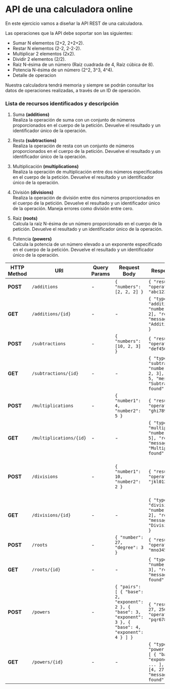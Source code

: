 # API de una calculadora online

En este ejercicio vamos a diseñar la API REST de una calculadora.

Las operaciones que la API debe soportar son las siguientes:

-   Sumar N elementos (2+2, 2+2+2).
-   Restar N elementos (2-2, 2-2-2).
-   Multiplicar 2 elementos (2x2).
-   Dividir 2 elementos (2/2).
-   Raiz N-ésima de un número (Raíz cuadrada de 4, Raíz cúbica de 8).
-   Potencia N-ésima de un número (2^2, 3^3, 4^4).
-   Detalle de operacion

Nuestra calculadora tendrá memoria y siempre se podrán consultar los datos de operaciones realizadas, a través de un ID de operación.

### Lista de recursos identificados y descripción

1. Suma **(additions)**  
    Realiza la operación de suma con un conjunto de números proporcionados en el cuerpo de la petición. Devuelve el resultado y un identificador único de la operación.
    
2. Resta **(subtractions)**  
    Realiza la operación de resta con un conjunto de números proporcionados en el cuerpo de la petición. Devuelve el resultado y un identificador único de la operación.
    
3. Multiplicación **(multiplications)**  
    Realiza la operación de multiplicación entre dos números especificados en el cuerpo de la petición. Devuelve el resultado y un identificador único de la operación.
    
4. División **(divisions)**  
    Realiza la operación de división entre dos números proporcionados en el cuerpo de la petición. Devuelve el resultado y un identificador único de la operación. Maneja errores como división entre cero.
    
5. Raiz   **(roots)**  
    Calcula la raíz N-ésima de un número proporcionado en el cuerpo de la petición. Devuelve el resultado y un identificador único de la operación.
    
6.  Potencia **(powers)**  
    Calcula la potencia de un número elevado a un exponente especificado en el cuerpo de la petición. Devuelve el resultado y un identificador único de la operación.
    


| **HTTP Method** | **URI**               | **Query Params** | **Request Body**                                                                                           | **Response Body**                                                                                                   | **HTTP Status Codes**                                     |
|------------------|-----------------------|------------------|------------------------------------------------------------------------------------------------------------|--------------------------------------------------------------------------------------------------------------------|-----------------------------------------------------------|
| **POST**         | `/additions`         | -                | `{ "numbers": [2, 2, 2] }`                                                                                | `{ "result": 6, "operationId": "abc123" }`                                                                        | 200 OK, 400 Bad Request                                    |
| **GET**          | `/additions/{id}`    | -                | -                                                                                                          | `{ "type": "addition", "numbers": [2, 2, 2], "result": 6, "message": "Addition found" }`                           | 200 OK, 404 Not Found                                      |
| **POST**         | `/subtractions`      | -                | `{ "numbers": [10, 2, 3] }`                                                                               | `{ "result": 5, "operationId": "def456" }`                                                                        | 200 OK, 400 Bad Request                                    |
| **GET**          | `/subtractions/{id}` | -                | -                                                                                                          | `{ "type": "subtraction", "numbers": [10, 2, 3], "result": 5, "message": "Subtraction found" }`                   | 200 OK, 404 Not Found                                      |
| **POST**         | `/multiplications`   | -                | `{ "number1": 4, "number2": 5 }`                                                                          | `{ "result": 20, "operationId": "ghi789" }`                                                                       | 200 OK, 400 Bad Request                                    |
| **GET**          | `/multiplications/{id}` | -              | -                                                                                                          | `{ "type": "multiplication", "numbers": [4, 5], "result": 20, "message": "Multiplication found" }`                | 200 OK, 404 Not Found                                      |
| **POST**         | `/divisions`         | -                | `{ "number1": 10, "number2": 2 }`                                                                         | `{ "result": 5, "operationId": "jkl012" }`                                                                        | 200 OK, 400 Bad Request, 422 Unprocessable Entity (Division by zero) |
| **GET**          | `/divisions/{id}`    | -                | -                                                                                                          | `{ "type": "division", "numbers": [10, 2], "result": 5, "message": "Division found" }`                            | 200 OK, 404 Not Found                                      |
| **POST**         | `/roots`             | -                | `{ "number": 27, "degree": 3 }`                                                                           | `{ "result": 3, "operationId": "mno345" }`                                                                        | 200 OK, 400 Bad Request                                    |
| **GET**          | `/roots/{id}`        | -                | -                                                                                                          | `{ "type": "root", "numbers": [27, 3], "result": 3, "message": "Root found" }`                                    | 200 OK, 404 Not Found                                      |
| **POST**         | `/powers`            | -                | `{ "pairs": [ { "base": 2, "exponent": 2 }, { "base": 3, "exponent": 3 }, { "base": 4, "exponent": 4 } ] }` | `{ "results": [4, 27, 256], "operationId": "pqr678" }`                                                            | 200 OK, 400 Bad Request                                    |
| **GET**          | `/powers/{id}`       | -                | -                                                                                                          | `{ "type": "power", "pairs": [ { "base": 2, "exponent": 2 }, ... ], "results": [4, 27, 256], "message": "Power found" }` | 200 OK, 404 Not Found                                      |

